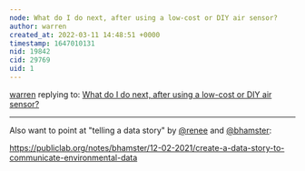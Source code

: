 ```yaml
---
node: What do I do next, after using a low-cost or DIY air sensor?
author: warren
created_at: 2022-03-11 14:48:51 +0000
timestamp: 1647010131
nid: 19842
cid: 29769
uid: 1
---
```




[warren](../profile/warren) replying to: [What do I do next, after using a low-cost or DIY air sensor?](../notes/warren/06-24-2019/what-do-i-do-next-after-using-a-low-cost-or-diy-air-sensor)

----
Also want to point at "telling a data story" by [@renee](/profile/renee) and [@bhamster](/profile/bhamster):

https://publiclab.org/notes/bhamster/12-02-2021/create-a-data-story-to-communicate-environmental-data